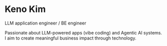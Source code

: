 # Keno Kim
LLM application engineer / BE engineer

Passionate about LLM-powered apps (vibe coding) and Agentic AI systems. 
I aim to create meaningful business impact through technology.

